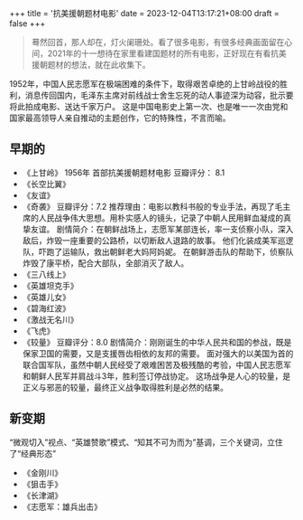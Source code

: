 +++
title = '抗美援朝题材电影'
date = 2023-12-04T13:17:21+08:00
draft = false
+++

> 蓦然回首，那人却在，灯火阑珊处。看了很多电影，有很多经典画面留在心间，2021年的十一想待在家里看建国题材的所有电影，正好现在有看抗美援朝题材的想法，就在此收集下。

1952年，中国人民志愿军在极端困难的条件下，取得艰苦卓绝的上甘岭战役的胜利，消息传回国内，毛泽东主席对前线战士舍生忘死的动人事迹深为动容，批示要将此拍成电影、送达千家万户。
这是中国电影史上第一次、也是唯一一次由党和国家最高领导人亲自推动的主题创作，它的特殊性，不言而喻。

## 早期的
- 《上甘岭》 1956年 首部抗美援朝题材电影 豆瓣评分： 8.1
- 《长空比翼》
- 《友谊》
- 《奇袭》 豆瓣评分：7.2
推荐理由：电影以教科书般的专业手法，再现了毛主席的人民战争伟大思想。用朴实感人的镜头，记录了中朝人民用鲜血凝成的真挚友谊。
剧情简介：在朝鲜战场上，志愿军某部连长，率一支侦察小队，深入敌后，炸毁一座重要的公路桥，以切断敌人退路的故事。
他们化装成美军巡逻队，吓跑了运输队，救出朝鲜老大妈阿妈妮。
在朝鲜游击队的帮助下，侦察队炸毁了康平桥，配合大部队，全部消灭了敌人。
- 《三八线上》
- 《英雄坦克手》
- 《英雄儿女》
- 《碧海红波》
- 《激战无名川》
- 《飞虎》
- 《较量》 豆瓣评分：8.0 
剧情简介：刚刚诞生的中华人民共和国的参战，既是保家卫国的需要，又是支援唇齿相依的友邦的需要。
面对强大的以美国为首的联合国军队，虽然中朝人民经受了艰难困苦及极残酷的考验，中国人民志愿军和朝鲜人民军并肩战斗3年，胜利签订停战协定。
这场战争是人心的较量，是正义与邪恶的较量，最终正义战争取得胜利是必然的结果。


## 新变期
“微观切入”视点、“英雄赞歌”模式、“知其不可为而为”基调，三个关键词，立住了“经典形态”

- 《金刚川》
- 《狙击手》
- 《长津湖》
- 《志愿军：雄兵出击》